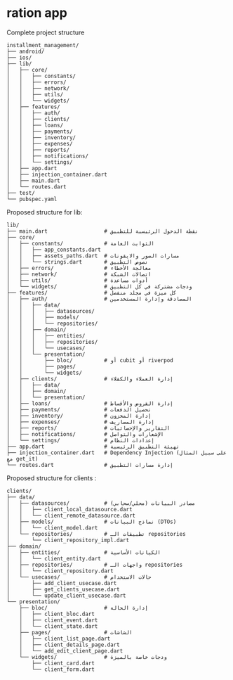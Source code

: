 # ration app
    

Complete project structure
    
    installment_management/
    ├── android/
    ├── ios/
    ├── lib/
    │   ├── core/
    │   │   ├── constants/
    │   │   ├── errors/
    │   │   ├── network/
    │   │   ├── utils/
    │   │   └── widgets/
    │   ├── features/
    │   │   ├── auth/
    │   │   ├── clients/
    │   │   ├── loans/
    │   │   ├── payments/
    │   │   ├── inventory/
    │   │   ├── expenses/
    │   │   ├── reports/
    │   │   ├── notifications/
    │   │   └── settings/
    │   ├── app.dart
    │   ├── injection_container.dart
    │   ├── main.dart
    │   └── routes.dart
    ├── test/
    └── pubspec.yaml
    

Proposed structure for lib:
    
    lib/
    ├── main.dart                  # نقطة الدخول الرئيسية للتطبيق
    ├── core/
    │   ├── constants/             # الثوابت العامة
    │   │   ├── app_constants.dart
    │   │   ├── assets_paths.dart  # مسارات الصور والايقونات
    │   │   └── strings.dart       # نصوص التطبيق
    │   ├── errors/                # معالجة الأخطاء
    │   ├── network/               # اتصالات الشبكة
    │   ├── utils/                 # أدوات مساعدة
    │   └── widgets/               # ودجات مشتركة في كل التطبيق
    ├── features/                  # كل ميزة في مجلد منفصل
    │   ├── auth/                  # المصادقة وإدارة المستخدمين
    │   │   ├── data/
    │   │   │   ├── datasources/
    │   │   │   ├── models/
    │   │   │   └── repositories/
    │   │   ├── domain/
    │   │   │   ├── entities/
    │   │   │   ├── repositories/
    │   │   │   └── usecases/
    │   │   └── presentation/
    │   │       ├── bloc/          # أو cubit أو riverpod
    │   │       ├── pages/
    │   │       └── widgets/
    │   ├── clients/               # إدارة العملاء والكفلاء
    │   │   ├── data/
    │   │   ├── domain/
    │   │   └── presentation/
    │   ├── loans/                 # إدارة القروض والأقساط
    │   ├── payments/              # تحصيل الدفعات
    │   ├── inventory/             # إدارة المخزون
    │   ├── expenses/              # إدارة المصاريف
    │   ├── reports/               # التقارير والإحصائيات
    │   ├── notifications/         # الإشعارات والتواصل
    │   └── settings/              # إعدادات النظام
    ├── app.dart                   # تهيئة التطبيق الرئيسية
    ├── injection_container.dart   # Dependency Injection (على سبيل المثال مع get_it)
    └── routes.dart                # إدارة مسارات التطبيق
    
    
    

Proposed structure for clients :
    
    clients/
    ├── data/
    │   ├── datasources/           # مصادر البيانات (محلي/سحابي)
    │   │   ├── client_local_datasource.dart
    │   │   └── client_remote_datasource.dart
    │   ├── models/                # نماذج البيانات (DTOs)
    │   │   └── client_model.dart
    │   └── repositories/          # تطبيقات الـ repositories
    │       └── client_repository_impl.dart
    ├── domain/
    │   ├── entities/              # الكيانات الأساسية
    │   │   └── client_entity.dart
    │   ├── repositories/          # واجهات الـ repositories
    │   │   └── client_repository.dart
    │   └── usecases/              # حالات الاستخدام
    │       ├── add_client_usecase.dart
    │       ├── get_clients_usecase.dart
    │       └── update_client_usecase.dart
    └── presentation/
        ├── bloc/                  # إدارة الحالة
        │   ├── client_bloc.dart
        │   ├── client_event.dart
        │   └── client_state.dart
        ├── pages/                 # الشاشات
        │   ├── client_list_page.dart
        │   ├── client_details_page.dart
        │   └── add_edit_client_page.dart
        └── widgets/               # ودجات خاصة بالميزة
            ├── client_card.dart
            └── client_form.dart
    
